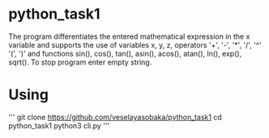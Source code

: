 # python_task1
The program differentiates the entered mathematical expression in the x variable and supports the use of variables x, y, z, 
operators '+', '-', '*', '/', '^' '(', ')' and functions sin(), cos(), tan(), asin(), acos(), atan(), ln(), exp(), sqrt().
To stop program enter empty string.
# Using
'''
git clone https://github.com/veselayasobaka/python_task1
cd python_task1
python3 cli.py
'''
